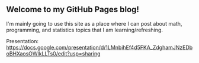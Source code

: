 ## Welcome to my GitHub Pages blog!

I'm mainly going to use this site as a place where I can post about math, programming, and statistics topics that I am learning/refreshing.

Presentation:  
https://docs.google.com/presentation/d/1LMnbihEf4d5FKA_ZdghamJNzEDboBHXaosOWlkLLTs0/edit?usp=sharing
